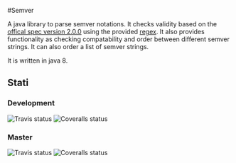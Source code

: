 #Semver

A java library to parse semver notations. It checks validity based on the [offical spec version 2.0.0](http://semver.org/) using the provided [regex](https://github.com/mojombo/semver/issues/266#issuecomment-135765386). 
It also provides functionality as checking compatability and order between different semver strings. It can also order a list of semver strings.

It is written in java 8.

## Stati
### Development
![Travis status](https://img.shields.io/travis/triberraar/semver/develop.svg)
![Coveralls status](https://img.shields.io/coveralls/triberraar/semver/develop.svg)

### Master
![Travis status](https://img.shields.io/travis/triberraar/semver/master.svg)
![Coveralls status](https://img.shields.io/coveralls/triberraar/semver/master.svg)
